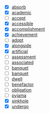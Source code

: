- [x] [absorb](../words/absorb.md)
- [x] [academic](../words/academic.md)
- [ ] [accept](../words/accept.md)
- [x] [accessible](../words/accessible.md)
- [x] [accomplishment](../words/accomplishment.md)
- [x] [achievement](../words/achievement.md)
- [ ] [adopt](../words/adopt.md)
- [x] [alongside](../words/alongside.md)
- [x] [artificial](../words/artificial.md)
- [ ] [assessment](../words/assessment.md)
- [ ] [associated](../words/associated.md)
- [ ] [banquet](../words/banquet.md)
- [ ] [banquet](../words/banquet.md)
- [ ] [dwell](../words/dwell.md)
- [ ] [benefactor](../words/benefactor.md)
- [ ] [obligation](../words/obligation.md)
- [ ] [pyjama](../words/pyjama.md)
- [x] [sinkhole](../words/sinkhole.md)
- [x] [undergo](../words/undergo.md)
